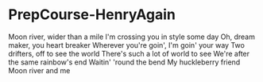 # PrepCourse-HenryAgain
Moon river, wider than a mile I'm crossing you in style some day Oh, dream maker, you heart breaker Wherever you're goin', I'm goin' your way Two drifters, off to see the world There's such a lot of world to see We're after the same rainbow's end Waitin' 'round the bend My huckleberry friend Moon river and me
